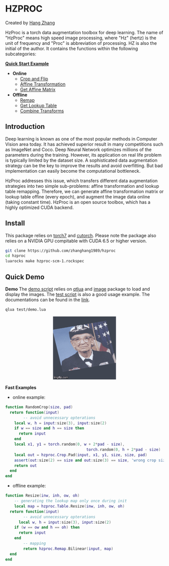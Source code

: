 #  HZPROC
Created by [Hang Zhang](http://www.hangzh.com)

HzProc is a torch data augmentation toolbox for deep learning.
The name of "HzProc" means high speed image processing, where "Hz" (hertz) 
is the unit of frequency and "Proc" is abbreviation of processing.
HZ is also the initial of the author. It contains the functions
within the following subcategories:

**[Quick Start Example](#quick-demo)**
* **Online** 
	- [Crop and Flip](./doc/index.md#crop-and-flip)
	- [Affine Transformation](./doc/index.md#affine-transformation) 
	- [Get Affine Matrix](./doc/index.md#get-affine-matrix) 
* **Offline**
	- [Remap](./doc/index.md#remap) 
	- [Get Lookup Table](./doc/index.md#get-lookup-table) 
	- [Combine Transforms](./doc/index.md#combine-transforms) 

## Introduction
Deep learning is known as one of the most popular methods in Computer 
Vision area today. 
It has achieved superior result in many competitions such as ImageNet and 
Coco. Deep Neural Network optimizes millions of the parameters during the 
training. 
However, its application on real life problem is typically limited by the 
dataset size. A sophisticated data augmentation strategy can be the 
key to improve the results and avoid overfitting. But bad 
implementation can easily become the computational bottleneck.

HzProc addresses this issue, which transfers different data 
augmentation strategies into two simple sub-problems: 
affine transformation and lookup table remapping. 
Therefore, we can generate affine transformation 
matrix or lookup table offine (every epoch), and augment the image data 
online (taking constant time). 
HzProc is an open source toolbox, which has a highly optimized CUDA 
backend. 

## Install
This package relies on [torch7](https://github.com/torch/torch7) and 
[cutorch](https://github.com/torch/cutorch). Please note the package
also relies on a NVIDIA GPU compitable with CUDA 6.5 or higher version.
```bash
git clone https://github.com/zhanghang1989/hzproc
cd hzproc
luarocks make hzproc-scm-1.rockspec
```

## Quick Demo
**Demo** The [demo script](./test/demo.lua) relies on [qtlua](https://github.com/torch/qtlua) and 
[image](https://github.com/torch/image) package to load and display 
the images. The [test script](./test/test.lua) is also a good usage example. 
The documentations can be found in the [link](./doc/index.md).

```bash
qlua test/demo.lua
```
<div style="text-align:center"><img src ="./images/demo.gif" width="200" /></div>

**Fast Examples**
- online example:
```lua
function RandomCrop(size, pad)
  return function(input)
		-- avoid unnecessary opterations
    local w, h = input:size(3), input:size(2)
    if w == size and h == size then
      return input
    end
    local x1, y1 = torch.random(0, w + 2*pad - size), 
									torch.random(0, h + 2*pad - size)
    local out = hzproc.Crop.Pad(input, x1, y1, size, size, pad)
    assert(out:size(2) == size and out:size(3) == size, 'wrong crop size')
    return out
  end
end
```
- offline example:
```lua
function Resize(inw, inh, ow, oh)
	-- generating the lookup map only once during init
	local map = hzproc.Table.Resize(inw, inh, ow, oh)
  return function(input)
		-- avoid unnecessary opterations
	  local w, h = input:size(3), input:size(2)
    if (w == ow and h == oh) then
      return input
    end	
		-- mapping
		return hzproc.Remap.Bilinear(input, map)
  end
end

```


